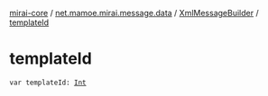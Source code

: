[mirai-core](../../index.md) / [net.mamoe.mirai.message.data](../index.md) / [XmlMessageBuilder](index.md) / [templateId](./template-id.md)

# templateId

`var templateId: `[`Int`](https://kotlinlang.org/api/latest/jvm/stdlib/kotlin/-int/index.html)